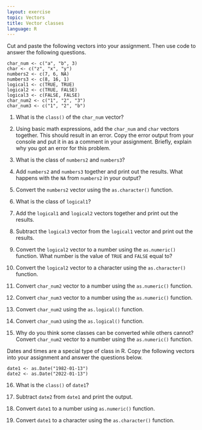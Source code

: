 ```yaml
---
layout: exercise
topic: Vectors
title: Vector classes
language: R
---
```


Cut and paste the following vectors into your assignment. Then use code to answer the following questions. 

```
char_num <- c("a", "b", 3)
char <- c("z", "x", "y")
numbers2 <- c(7, 6, NA)
numbers3 <- c(8, 16, 1)
logical1 <- c(TRUE, TRUE)
logical2 <- c(TRUE, FALSE)
logical3 <- c(FALSE, FALSE)
char_num2 <- c("1", "2", "3")
char_num3 <- c("1", "2", "b")
```
1. What is the `class()` of the `char_num` vector?  

2. Using basic math expressions, add the `char_num` and `char` vectors together. This should result in an error. Copy the error output from your console and put it in as a comment in your assignment. Briefly, explain why you got an error for this problem.  

3. What is the class of `numbers2` and `numbers3`?  

4. Add `numbers2` and `numbers3` together and print out the results. What happens with the `NA` from `numbers2` in your output?  

5. Convert the `numbers2` vector using the `as.character()` function. 

6. What is the class of `logical1`?  

7. Add the `logical1` and `logical2` vectors together and print out the results. 

8. Subtract the `logical3` vector from the `logical1` vector and print out the results. 

9. Convert the `logical2` vector to a number using the `as.numeric()` function. What number is the value of `TRUE` and `FALSE` equal to?

10. Convert the `logical2` vector to a character using the `as.character()` function. 

11. Convert `char_num2` vector to a number using the `as.numeric()` function.  

12. Convert `char_num3` vector to a number using the `as.numeric()` function.  

13. Convert `char_num2` using the `as.logical()` function.  

14. Convert `char_num3` using the `as.logical()` function.  

15. Why do you think some classes can be converted while others cannot? Convert `char_num2` vector to a number using the `as.numeric()` function.

Dates and times are a special type of class in R. Copy the following vectors into your assignment and answer the questions below. 
```
date1 <- as.Date("1982-01-13")
date2 <- as.Date("2022-01-13")
```
16. What is the `class()` of `date1`?  

17. Subtract `date2` from `date1` and print the output. 

18. Convert `date1` to a number using `as.numeric()` function. 

19. Convert `date1` to a character using the `as.character()` function. 





